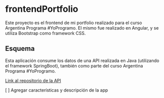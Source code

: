 # frontendPortfolio
Este proyecto es el frontend de mi portfolio realizado para el curso Argentina Programa #YoProgramo. El mismo fue realizado en Angular, y se utiliza Bootstrap como framework CSS. 

## Esquema

Esta aplicación consume los datos de una API realizada en Java (utilizando el framework SpringBoot), también como parte del curso Argentina Programa #YoProgramo.

[Link al repositorio de la API](https://github.com/pauladruetta/backend-portfolio/blob/desarrollo/README.md)

[ ] Agregar características y descripción de la app

